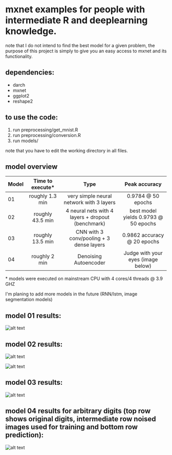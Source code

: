 # mxnet examples for people with intermediate R and deeplearning knowledge.
note that I do not intend to find the best model for a given problem, the purpose of this project is simply to give you an easy access to mxnet and its functionality.

## dependencies:

* darch
* mxnet
* ggplot2
* reshape2

## to use the code:

1. run preprocessing/get_mnist.R
2. run preprocessing/conversion.R
3. run models/<any file of your choice>

note that you have to edit the working directory in all files.

## model overview

| Model         | Time to execute*    | Type                                                | Peak accuracy                          |
| ------------- |:-------------------:|:---------------------------------------------------:|:--------------------------------------:|  
| 01            | roughly 1.3 min     | very simple neural network with 3 layers            | 0.9784 @ 50 epochs                     |
| 02            | roughly 43.5 min    | 4 neural nets with 4 layers + dropout (benchmark)   | best model yields 0.9793 @ 50 epochs   |
| 03            | roughly 13.5 min    | CNN with 3 conv/pooling + 3 dense layers            | 0.9862 accuracy @ 20 epochs            | 
| 04		| roughly 2 min	      | Denoising Autoencoder				    | Judge with your eyes (image below)     |

\* models were executed on mainstream CPU with 4 cores/4 threads @ 3.9 GHZ

I'm planing to add more models in the future (RNN/lstm, image segmentation models)

## model 01 results:

![alt text](https://github.com/NiklasDL/mxnet-tutorials-in-R/blob/master/results/simpleNetErrors.png?raw=true)

## model 02 results:

![alt text](https://github.com/NiklasDL/mxnet-tutorials-in-R/blob/master/results/deepNetTrainError.png?raw=true)

![alt text](https://github.com/NiklasDL/mxnet-tutorials-in-R/blob/master/results/deepNetTestError.png?raw=true)

## model 03 results:

![alt text](https://github.com/NiklasDL/mxnet-tutorials-in-R/blob/master/results/cnnError.png?raw=true)

## model 04 results for arbitrary digits (top row shows original digits, intermediate row noised images used for training and bottom row prediction):

![alt text](https://github.com/NiklasDL/mxnet-tutorials-in-R/blob/master/results/denoising_autoencoder.png?raw=true)